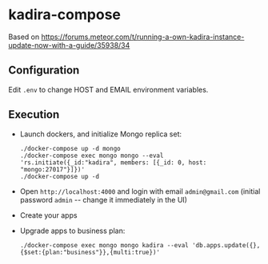 # kadira-compose

Based on https://forums.meteor.com/t/running-a-own-kadira-instance-update-now-with-a-guide/35938/34

## Configuration

Edit `.env` to change HOST and EMAIL environment variables.

## Execution

* Launch dockers, and initialize Mongo replica set:

  ```
  ./docker-compose up -d mongo
  ./docker-compose exec mongo mongo --eval 'rs.initiate({_id:"kadira", members: [{_id: 0, host: "mongo:27017"}]})'
  ./docker-compose up -d
  ```

* Open `http://localhost:4000` and login with email `admin@gmail.com`
  (initial password `admin` -- change it immediately in the UI)

* Create your apps

* Upgrade apps to business plan:

  ```
  ./docker-compose exec mongo mongo kadira --eval 'db.apps.update({},{$set:{plan:"business"}},{multi:true})'
  ```
